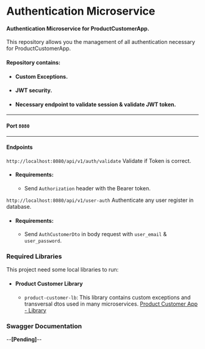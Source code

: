 # Authentication Microservice

#### Authentication Microservice for ProductCustomerApp.

This repository allows you the management of all authentication necessary for ProductCustomerApp.

#### Repository contains:

* #### Custom Exceptions.
* #### JWT security.
* #### Necessary endpoint to validate session & validate JWT token.

<hr/>

#### Port `8080`

<hr />

#### Endpoints

`http://localhost:8080/api/v1/auth/validate` Validate if Token is correct.
* #### Requirements:
  * Send `Authorization` header with the Bearer token.

`http://localhost:8080/api/v1/user-auth` Authenticate any user register in database.
* #### Requirements:
    * Send `AuthCustomerDto` in body request with `user_email` & `user_password`.


### Required Libraries
This project need some local libraries to run:

* #### Product Customer Library
  * `product-customer-lb`: This library contains custom exceptions and transversal dtos used in many microservices. [Product Customer App - Library](https://github.com/David34334/product-customer-library)


### Swagger Documentation

--**[Pending]**--
